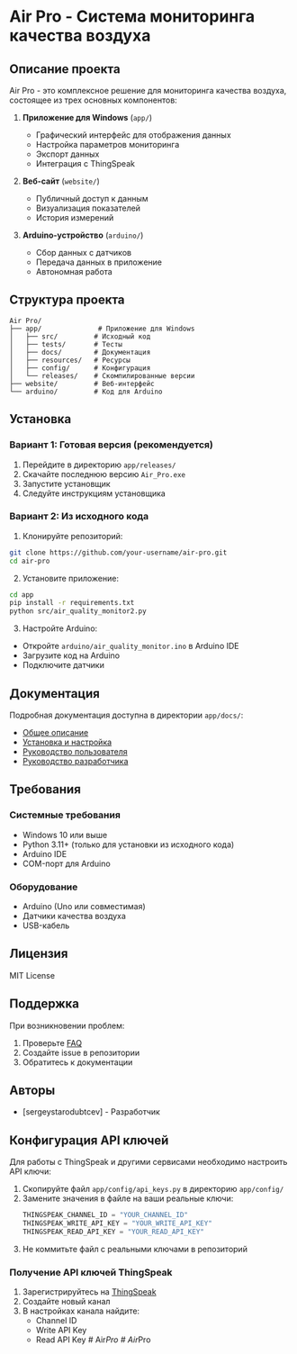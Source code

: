 # Air Pro - Система мониторинга качества воздуха

## Описание проекта

Air Pro - это комплексное решение для мониторинга качества воздуха, состоящее из трех основных компонентов:

1. **Приложение для Windows** (`app/`)
   - Графический интерфейс для отображения данных
   - Настройка параметров мониторинга
   - Экспорт данных
   - Интеграция с ThingSpeak

2. **Веб-сайт** (`website/`)
   - Публичный доступ к данным
   - Визуализация показателей
   - История измерений

3. **Arduino-устройство** (`arduino/`)
   - Сбор данных с датчиков
   - Передача данных в приложение
   - Автономная работа

## Структура проекта

```
Air Pro/
├── app/              # Приложение для Windows
│   ├── src/         # Исходный код
│   ├── tests/       # Тесты
│   ├── docs/        # Документация
│   ├── resources/   # Ресурсы
│   ├── config/      # Конфигурация
│   └── releases/    # Скомпилированные версии
├── website/         # Веб-интерфейс
└── arduino/         # Код для Arduino
```

## Установка

### Вариант 1: Готовая версия (рекомендуется)
1. Перейдите в директорию `app/releases/`
2. Скачайте последнюю версию `Air_Pro.exe`
3. Запустите установщик
4. Следуйте инструкциям установщика

### Вариант 2: Из исходного кода
1. Клонируйте репозиторий:
```bash
git clone https://github.com/your-username/air-pro.git
cd air-pro
```

2. Установите приложение:
```bash
cd app
pip install -r requirements.txt
python src/air_quality_monitor2.py
```

3. Настройте Arduino:
- Откройте `arduino/air_quality_monitor.ino` в Arduino IDE
- Загрузите код на Arduino
- Подключите датчики

## Документация

Подробная документация доступна в директории `app/docs/`:
- [Общее описание](./app/docs/general/overview.md)
- [Установка и настройка](./app/docs/setup/installation.md)
- [Руководство пользователя](./app/docs/user_guide/usage.md)
- [Руководство разработчика](./app/docs/development/development.md)

## Требования

### Системные требования
- Windows 10 или выше
- Python 3.11+ (только для установки из исходного кода)
- Arduino IDE
- COM-порт для Arduino

### Оборудование
- Arduino (Uno или совместимая)
- Датчики качества воздуха
- USB-кабель

## Лицензия

MIT License

## Поддержка

При возникновении проблем:
1. Проверьте [FAQ](./app/docs/faq/faq.md)
2. Создайте issue в репозитории
3. Обратитесь к документации

## Авторы

- [sergeystarodubtcev] - Разработчик

## Конфигурация API ключей

Для работы с ThingSpeak и другими сервисами необходимо настроить API ключи:

1. Скопируйте файл `app/config/api_keys.py` в директорию `app/config/`
2. Замените значения в файле на ваши реальные ключи:
   ```python
   THINGSPEAK_CHANNEL_ID = "YOUR_CHANNEL_ID"
   THINGSPEAK_WRITE_API_KEY = "YOUR_WRITE_API_KEY"
   THINGSPEAK_READ_API_KEY = "YOUR_READ_API_KEY"
   ```
3. Не коммитьте файл с реальными ключами в репозиторий

### Получение API ключей ThingSpeak

1. Зарегистрируйтесь на [ThingSpeak](https://thingspeak.com)
2. Создайте новый канал
3. В настройках канала найдите:
   - Channel ID
   - Write API Key
   - Read API Key #   A i r _ P r o 
 
 #   A i r _ P r o 
 
 
